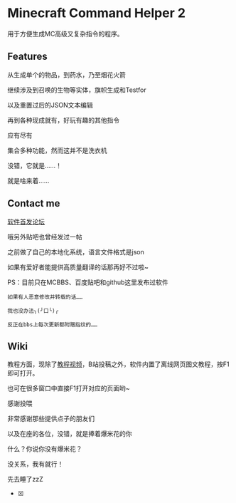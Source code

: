 # Minecraft Command Helper 2
用于方便生成MC高级又复杂指令的程序。

## Features
从生成单个的物品，到药水，乃至烟花火箭

继续涉及到召唤的生物等实体，旗帜生成和Testfor

以及重置过后的JSON文本编辑

再到各种现成就有，好玩有趣的其他指令

应有尽有

集合多种功能，然而这并不是洗衣机

没错，它就是……！

就是啥来着……

## Contact me
[软件首发论坛](http://www.mcbbs.net/thread-381131-1-1.html)

哦另外贴吧也曾经发过一帖

之前做了自己的本地化系统，语言文件格式是json

如果有爱好者能提供高质量翻译的话那再好不过啦~

PS：目前只在MCBBS、百度贴吧和github这里发布过软件

    如果有人恶意修改并转载的话……
    
    我也没办法╮(╯口╰)╭
    
    反正在bbs上每次更新都附赠指纹的……

## Wiki
教程方面，现除了[教程视频](http://www.bilibili.com/video/av2931204/)，B站投稿之外，软件内置了离线网页图文教程，按F1即可打开。

也可在很多窗口中直接F1打开对应的页面哟~

感谢投喂

非常感谢那些提供点子的朋友们

以及在座的各位，没错，就是捧着爆米花的你

什么？你说你没有爆米花？

没关系，我有就行！

先去睡了zzZ

- [x] 
